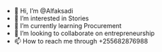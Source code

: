 - 👋 Hi, I’m @Alfaksadi
- 👀 I’m interested in Stories
- 🌱 I’m currently learning Procurement
- 💞️ I’m looking to collaborate on entrepreneurship
- 📫 How to reach me through +255682876988

<!---
Alfaksadi/Alfaksadi is a ✨ special ✨ repository because its `README.md` (this file) appears on your GitHub profile.
You can click the Preview link to take a look at your changes.
--->
